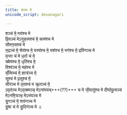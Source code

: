 ```yaml
---
title: शञ्च मे
unicode_script: devanagari

---
```


शञ्च॑ मे॒ मय॑श्च मे  
प्रि॒यञ्च॑ मेऽनुका॒मश्च॑ मे॒ काम॑श्च मे  
सौमन॒सश्च॑ मे  
भ॒द्रञ्च॑ मे॒ श्रेय॑श्च मे॒ वस्य॑श्च मे॒ यश॑श्च मे॒ भग॑श्च मे॒ द्रवि॑णञ्च मे  
य॒न्ता च॑ मे ध॒र्ता च॑ मे॒  
ख्षेम॑श्च मे॒ धृति॑श्च मे॒  
विश्व॑ञ्च मे॒ मह॑श्च मे  
सँ॒व्विच्च॑ मे॒ ज्ञात्र॑ञ्च मे॒  
सूश्च॑ मे प्र॒सूश्च॑ मे॒  
सीर॑ञ्च मे ल॒यश्च॑ म ऋ॒तञ्च॑ मे॒  
ऽमृत॑ञ्च मेऽय॒ख्ष्मञ्च॒ मेऽना॑मयच्+++(??)+++ च मे जी॒वातु॑श्च मे दीर्घायु॒त्वञ्च॑  
मेऽनमि॒त्रञ्च॒ मेऽभ॑यञ्च मे  
सु॒गञ्च॑ मे॒ शय॑नञ्च मे  
सू॒षा च॑ मे सु॒दिन॑ञ्च मे ॥ 
